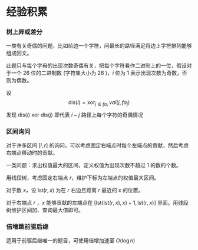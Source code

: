# 经验积累

### 树上异或差分

一类有关奇偶的问题，比如给边一个字符，问最长的路径满足将边上字符排列能够组成回文。

此题只与每个字母的出现次数奇偶有关，把每个字符看作二进制上的一位，假设对于一个 $26$ 位的二进制数 (字符集大小为 $26$ )，$i$ 位为 $1$ 表示出现次数为奇数，否则为偶数。

设
$$
\mathrm {dis} (i) = \mathrm{xor}_{j \in fa_i}{ \ val (j, fa_j)}
$$
发现 $\mathrm{dis} (i) \ \mathrm{xor} \ \mathrm{dis} (j)$ 即代表 $i - j$ 路径上每个字符的奇偶情况



### 区间询问

对于许多区间 $[l, r]$ 的询问，可以考虑固定右端点时每个左端点的贡献，然后考虑右端点移动时的贡献。

一类问题：求出权值最大的区间，定义权值为出现次数不超过 $1$ 的数的个数。

用线段树，考虑固定右端点 $r$，维护下标为左端点的权值最大区间。

对于数 $x$，设 $\mathrm{lst} (r, x)$ 为在 $r$ 右边且距离 $r$ 最近的 $x$ 的位置。

对于右端点 $r$ ，$x$ 能够贡献的左端点在 $[\mathrm{lst} (\mathrm{lst} (r, x), x) + 1, \mathrm{lst} (r, x)]$ 里面。用线段树维护区间加、查询最大值即可。

### 倍增跳前驱后继

适用于前驱后继唯一的题目，可使用倍增加速至 $O(\log n)$